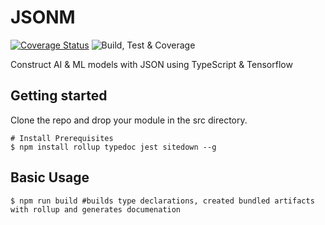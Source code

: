 # JSONM
[![Coverage Status](https://coveralls.io/repos/github/repetere/jsonm/badge.svg?branch=master)](https://coveralls.io/github/repetere/jsonm?branch=master) ![Build, Test & Coverage](https://github.com/repetere/jsonm/workflows/Build,%20Test%20&%20Coverage/badge.svg)

Construct AI &amp; ML models with JSON using TypeScript & Tensorflow

## Getting started
Clone the repo and drop your module in the src directory.
```shell
# Install Prerequisites
$ npm install rollup typedoc jest sitedown --g
```

## Basic Usage
```shell
$ npm run build #builds type declarations, created bundled artifacts with rollup and generates documenation
```